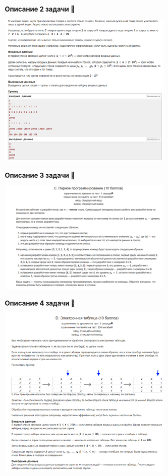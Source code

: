 ## Описание 2 задачи 🌱
![task3.png](./images/task2.png)

## Описание 3 задачи 🌱
![task3.png](./images/task3.png)

## Описание 4 задачи 🌱
![task4.png](./images/task4.png)